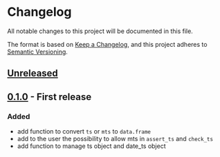 # Changelog

All notable changes to this project will be documented in this file.

The format is based on [Keep a Changelog](https://keepachangelog.com/en/1.1.0/), and this project adheres
to [Semantic Versioning](https://semver.org/spec/v2.0.0.html).

## [Unreleased]

## [0.1.0] - First release

### Added 

* add function to convert `ts` or `mts` to `data.frame`
* add to the user the possibility to allow mts in `assert_ts` and `check_ts`
* add function to manage ts object and date_ts object

[Unreleased]: https://github.com/TractorTom/TractorTsbox/compare/v0.1.0...HEAD
[0.1.0]: https://github.com/TractorTom/TractorTsbox/releases/tag/v0.1.0
